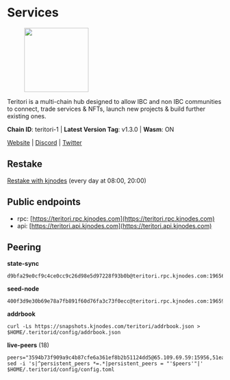 # Services

<figure><img src="https://raw.githubusercontent.com/kj89/testnet_manuals/main/pingpub/logos/teritori.png" width="150" alt=""><figcaption></figcaption></figure>

Teritori is a multi-chain hub designed to allow IBC and non IBC communities  to connect, trade services & NFTs, launch new projects & build further existing ones.

**Chain ID**: teritori-1 | **Latest Version Tag**: v1.3.0 | **Wasm**: ON

[Website](https://teritori.com) | [Discord](https://discord.gg/teritori) | [Twitter](https://twitter.com/TeritoriNetwork)

## Restake

[Restake with kjnodes](https://restake.app/teritori/torivaloper184ln03hkpt75uhrrr26f66kvcqvf4yn4nc2xjm) (every day at 08:00, 20:00)
## Public endpoints

* rpc: [https://teritori.rpc.kjnodes.com](https://teritori.rpc.kjnodes.com)
* api: [https://teritori.api.kjnodes.com](https://teritori.api.kjnodes.com)

## Peering

**state-sync**

```
d9bfa29e0cf9c4ce0cc9c26d98e5d97228f93b0b@teritori.rpc.kjnodes.com:19656
```

**seed-node**

```
400f3d9e30b69e78a7fb891f60d76fa3c73f0ecc@teritori.rpc.kjnodes.com:19659
```

**addrbook**
```
curl -Ls https://snapshots.kjnodes.com/teritori/addrbook.json > $HOME/.teritorid/config/addrbook.json
```

**live-peers** (18)
```
peers="3594b73f909a9c4b87cfe6a361ef8b2b51124dd5@65.109.69.59:15956,51eaf493facf36754411baa4f7b89355bd9cb3e7@195.201.63.87:42666,d956d6180e96c62315a777b1a3ed8f1ebf873e80@38.242.232.202:29656,82ebb17ddac20928fb8107201dad9f5aea7f9132@198.244.200.3:26656,d9bfa29e0cf9c4ce0cc9c26d98e5d97228f93b0b@65.109.88.38:19656,4b04b3d164dc6dd5bb555a7a106a8d314f30516f@65.21.136.170:53656,29b92a4020171c20fe70e5d60f9c5d07dc9f31f7@194.163.161.146:26656,26175f13ada3d61c93bca342819fd5dc797bced0@65.109.58.226:28656,0b27217386756577e1eadf00c4169dc8f041e522@51.210.7.219:26656,46b7ae20e3cc4264076a91c3601f3894a021a80d@65.108.6.45:36656,b336b83d9bab0b8cf96a3833efcbc196fab63fdd@212.95.51.215:36656,3178ac8fffd269325500c95679d58d5e8ec61746@198.244.213.94:22956,60d992aae7c708c097d41829bb3968bce16379e2@51.81.107.95:10756,5ab6437f73fe71f392d53566e037aa91087530ac@139.144.67.202:26656,94b63fddfc78230f51aeb7ac34b9fb86bd042a77@176.9.98.24:30552,b212d5740b2e11e54f56b072dc13b6134650cfb5@134.65.192.81:26656,a191006e50d3af40fd253c23dae715a45fdd7415@95.179.217.1:26656,ad347ea1ec920d12ccda2341348bcc89687739ef@88.99.164.158:38026"
sed -i 's|^persistent_peers *=.*|persistent_peers = "'$peers'"|' $HOME/.teritorid/config/config.toml
```
